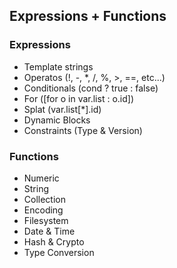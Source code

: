 ## Expressions + Functions

### Expressions

- Template strings
- Operatos (!, -, *, /, %, >, ==, etc...)
- Conditionals (cond ? true : false)
- For ([for o in var.list : o.id])
- Splat (var.list[*].id)
- Dynamic Blocks
- Constraints (Type & Version)

### Functions

- Numeric
- String
- Collection
- Encoding
- Filesystem
- Date & Time
- Hash & Crypto
- Type Conversion
